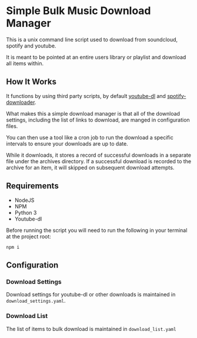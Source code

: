 # Simple Bulk Music Download Manager

This is a unix command line script used to download from soundcloud, spotify and youtube. 

It is meant to be pointed at an entire users library or playlist and download all items within. 


## How It Works

It functions by using third party scripts, by default [youtube-dl](https://github.com/ytdl-org/youtube-dl/) and [spotify-downloader](https://github.com/Ritiek/Spotify-Downloader).

What makes this a simple download manager is that all of the download settings, including the list of links to download, are manged in configuration files. 

You can then use a tool like a cron job to run the download a specific intervals to ensure your downloads are up to date.

While it downloads, it stores a record of successful downloads in a separate file under the archives directory. If a successful download is recorded to the archive for an item, it will skipped on subsequent download attempts.


## Requirements

- NodeJS
- NPM
- Python 3
- Youtube-dl


Before running the script you will need to run the following in your terminal at the project root:

```
npm i
```


## Configuration

### Download Settings

Download settings for youtube-dl or other downloads is maintained in `download_settings.yaml`. 

### Download List

The list of items to bulk download is maintained in `download_list.yaml`
